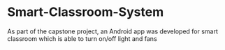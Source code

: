 # Smart-Classroom-System
As part of the capstone project, an Android app was developed for smart classroom which is able to turn on/off light and fans
